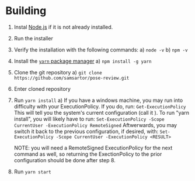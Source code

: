 # Building

1. Instal [Node.js](https://nodejs.org/en/download/) if it is not already installed.

2. Run the installer

3. Verify the installation with the following commands:
   a) `node -v`
   b) `npm -v`

4. Install the [`yarn` package manager](https://yarnpkg.com/)
   a) `npm install -g yarn`

5. Clone the git repository
   a) `git clone https://github.com/samsartor/pose-review.git`

6. Enter cloned repository

7. Run `yarn install`
   a) If you have a windows machine, you may run into difficulty with your ExecutionPolicy. If you do, run:
      `Get-ExecutionPolicy`
      This will tell you the system's current configuration (call it <RESULT>). To run "yarn install", you will likely have to run:
      `Set-ExecutionPolicy -Scope CurrentUser -ExecutionPolicy RemoteSigned`
      Aftwerwards, you may switch it back to the previous configuration, if desired, with:
      `Set-ExecutionPolicy -Scope CurrentUser -ExecutionPolicy <RESULT>`
      
      NOTE: you will need a RemoteSigned ExecutionPolicy for the next command as well, so returning the ExectionPolicy to the prior configuration should be done after step 8.

8. Run `yarn start`
